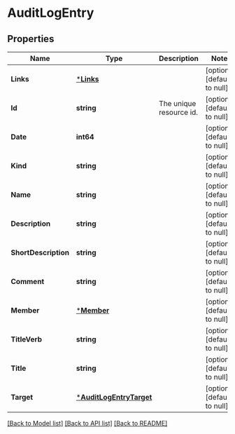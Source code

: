 # AuditLogEntry

## Properties
Name | Type | Description | Notes
------------ | ------------- | ------------- | -------------
**Links** | [***Links**](Links.md) |  | [optional] [default to null]
**Id** | **string** | The unique resource id. | [optional] [default to null]
**Date** | **int64** |  | [optional] [default to null]
**Kind** | **string** |  | [optional] [default to null]
**Name** | **string** |  | [optional] [default to null]
**Description** | **string** |  | [optional] [default to null]
**ShortDescription** | **string** |  | [optional] [default to null]
**Comment** | **string** |  | [optional] [default to null]
**Member** | [***Member**](Member.md) |  | [optional] [default to null]
**TitleVerb** | **string** |  | [optional] [default to null]
**Title** | **string** |  | [optional] [default to null]
**Target** | [***AuditLogEntryTarget**](AuditLogEntry_target.md) |  | [optional] [default to null]

[[Back to Model list]](../README.md#documentation-for-models) [[Back to API list]](../README.md#documentation-for-api-endpoints) [[Back to README]](../README.md)


